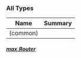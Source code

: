 

### All Types

| Name | Summary |
|---|---|
|(common)

##### [max.Router](../max/-router/index.md)


